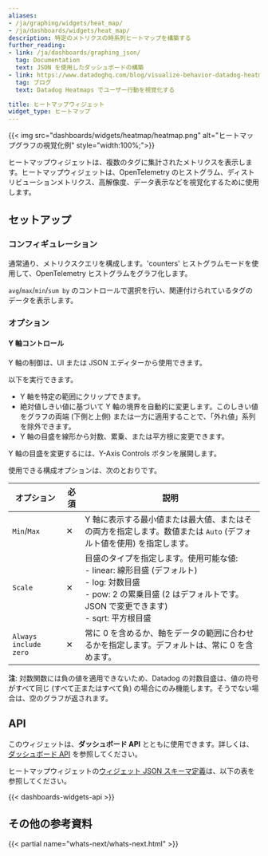 ```yaml
---
aliases:
- /ja/graphing/widgets/heat_map/
- /ja/dashboards/widgets/heat_map/
description: 特定のメトリクスの時系列ヒートマップを構築する
further_reading:
- link: /ja/dashboards/graphing_json/
  tag: Documentation
  text: JSON を使用したダッシュボードの構築
- link: https://www.datadoghq.com/blog/visualize-behavior-datadog-heatmaps/
  tag: ブログ
  text: Datadog Heatmaps でユーザー行動を視覚化する

title: ヒートマップウィジェット
widget_type: ヒートマップ
---
```


{{< img src="dashboards/widgets/heatmap/heatmap.png" alt="ヒートマップグラフの視覚化例" style="width:100%;">}}

ヒートマップウィジェットは、複数のタグに集計されたメトリクスを表示します。ヒートマップウィジェットは、OpenTelemetry のヒストグラム、ディストリビューションメトリクス、高解像度、データ表示などを視覚化するために使用します。

## セットアップ

### コンフィギュレーション

通常通り、メトリクスクエリを構成します。'counters' ヒストグラムモードを使用して、OpenTelemetry ヒストグラムをグラフ化します。

`avg`/`max`/`min`/`sum by` のコントロールで選択を行い、関連付けられているタグのデータを表示します。

### オプション

#### Y 軸コントロール

Y 軸の制御は、UI または JSON エディターから使用できます。

以下を実行できます。

* Y 軸を特定の範囲にクリップできます。
* 絶対値しきい値に基づいて Y 軸の境界を自動的に変更します。このしきい値をグラフの両端 (下側と上側) または一方に適用することで、「外れ値」系列を除外できます。
* Y 軸の目盛を線形から対数、累乗、または平方根に変更できます。

Y 軸の目盛を変更するには、Y-Axis Controls ボタンを展開します。

使用できる構成オプションは、次のとおりです。

| オプション                | 必須 | 説明                                                                                                                                                                                                       |
|-----------------------|----------|-------------------------------------------------------------------------------------------------------------------------------------------------------------------------------------------------------------------|
| `Min`/`Max`           | ✕       | Y 軸に表示する最小値または最大値、またはその両方を指定します。数値または `Auto` (デフォルト値を使用) を指定します。                                                                                                   |
| `Scale`               | ✕       | 目盛のタイプを指定します。使用可能な値:<br>- linear: 線形目盛 (デフォルト)<br>- log: 対数目盛<br>- pow: 2 の累乗目盛 (2 はデフォルトです。JSON で変更できます)<br>- sqrt: 平方根目盛 |
| `Always include zero` | ✕       | 常に 0 を含めるか、軸をデータの範囲に合わせるかを指定します。デフォルトは、常に 0 を含めます。                                                                                                                     |

**注**: 対数関数には負の値を適用できないため、Datadog の対数目盛は、値の符号がすべて同じ (すべて正またはすべて負) の場合にのみ機能します。そうでない場合は、空のグラフが返されます。

## API

このウィジェットは、**ダッシュボード API** とともに使用できます。詳しくは、[ダッシュボード API][2] を参照してください。

ヒートマップウィジェットの[ウィジェット JSON スキーマ定義][3]は、以下の表を参照してください。

{{< dashboards-widgets-api >}}

## その他の参考資料

{{< partial name="whats-next/whats-next.html" >}}

[1]: /ja/events/explorer/#search-syntax
[2]: /ja/api/latest/dashboards/
[3]: /ja/dashboards/graphing_json/widget_json/
